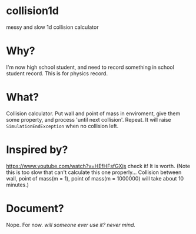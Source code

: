 # collision1d
messy and slow 1d collision calculator

# Why?
I'm now high school student, and need to record something in school student record. This is for physics record.

# What?
Collision calculator. Put wall and point of mass in enviroment, give them some property, and process 'until next collision'. Repeat. It will raise `SimulationEndException` when no collision left.

# Inspired by?
https://www.youtube.com/watch?v=HEfHFsfGXjs
check it! It is worth. (Note this is too slow that can't calculate this one properly... Collision between wall, point of mass(m = 1), point of mass(m = 1000000) will take about 10 minutes.)

# Document?
Nope. For now. _will someone ever use it? never mind._
